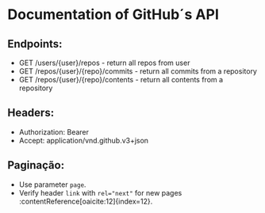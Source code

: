 # Documentation of GitHub´s API

## Endpoints:

- GET /users/{user}/repos - return all repos from user
- GET /repos/{user}/{repo}/commits - return all commits from a repository
- GET /repos/{user}/{repo}/contents - return all contents from a repository

## Headers:
- Authorization: Bearer <TOKEN>
- Accept: application/vnd.github.v3+json

## Paginação:
- Use parameter `page`.
- Verify header `link` with `rel="next"` for new pages :contentReference[oaicite:12]{index=12}.

